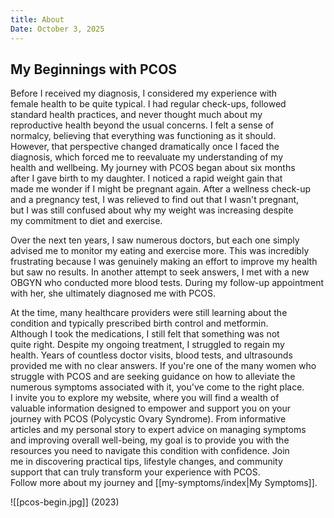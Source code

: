 ```yaml
---
title: About
Date: October 3, 2025
---
```

## My Beginnings with PCOS

Before I received my diagnosis, I considered my experience with  
female health to be quite typical. I had regular check-ups, followed  
standard health practices, and never thought much about my  
reproductive health beyond the usual concerns. I felt a sense of  
normalcy, believing that everything was functioning as it should.  
However, that perspective changed dramatically once I faced the  
diagnosis, which forced me to reevaluate my understanding of my  
health and wellbeing. My journey with PCOS began about six months  
after I gave birth to my daughter. I noticed a rapid weight gain that  
made me wonder if I might be pregnant again. After a wellness check-up  
and a pregnancy test, I was relieved to find out that I wasn't pregnant,  
but I was still confused about why my weight was increasing despite  
my commitment to diet and exercise.  

Over the next ten years, I saw numerous doctors, but each one simply  
advised me to monitor my eating and exercise more. This was incredibly  
frustrating because I was genuinely making an effort to improve my health  
but saw no results. In another attempt to seek answers, I met with a new  
OBGYN who conducted more blood tests. During my follow-up appointment  
with her, she ultimately diagnosed me with PCOS.

At the time, many healthcare providers were still learning about the  
condition and typically prescribed birth control and metformin.  
Although I took the medications, I still felt that something was not  
quite right. Despite my ongoing treatment, I struggled to regain my  
health. Years of countless doctor visits, blood tests, and ultrasounds  
provided me with no clear answers. If you're one of the many women who  
struggle with PCOS and are seeking guidance on how to alleviate the  
numerous symptoms associated with it, you've come to the right place.  
I invite you to explore my website, where you will find a wealth of  
valuable information designed to empower and support you on your  
journey with PCOS (Polycystic Ovary Syndrome). From informative  
articles and my personal story to expert advice on managing symptoms  
and improving overall well-being, my goal is to provide you with the  
resources you need to navigate this condition with confidence. Join  
me in discovering practical tips, lifestyle changes, and community  
support that can truly transform your experience with PCOS.  
Follow more about my journey and [[my-symptoms/index|My Symptoms]].  

![[pcos-begin.jpg]]
(2023)



